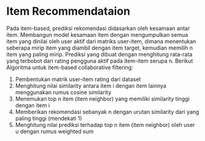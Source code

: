 # Item Recommendataion

 Pada item-based, prediksi rekomendasi didasarkan oleh kesamaan antar item. Membangun model kesamaan item dengan mengumpulkan semua item yang dinilai oleh user aktif dari matriks user-item, dimana menentukan seberapa mirip item yang diambil dengan item target, kemudian memilih n item yang paling mirip. Prediksi yang dibuat dengan menghitung rata-rata yang terbobot dari rating pengguna aktif pada item-item serupa n. 
Berikut Algoritma untuk item-based collaborative filtering:
1.	Pembentukan matrik user-item rating dari dataset
2.	Menghitung nilai similarity antara item i dengan item lainnya menggunakan rumus  cosine similarity
3.	Menemukan top n item (item neighbor) yang memiliki similarity tinggi dengan item i
4.  Memberikan rekomendasi sebanyak n dengan urutan similarity dari yang paling tinggi (mendekati 1)
5.	Menghitung nilai prediksi terhadap top n item (item neighbor) oleh user u dengan rumus weighted sum

